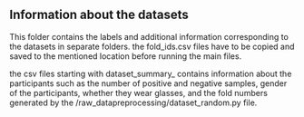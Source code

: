 ## Information about the datasets

This folder contains the labels and additional information corresponding to the datasets in separate folders. the fold_ids.csv files have to be copied and saved to the mentioned location before running the main files.

the csv files starting with dataset_summary_ contains information about the participants such as the number of positive and negative samples, gender of the participants, whether they wear glasses, and the fold numbers generated by the /raw_datapreprocessing/dataset_random.py file.
